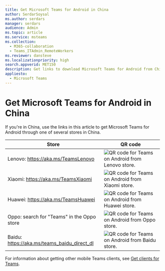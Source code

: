 ```yaml
---
title: Get Microsoft Teams for Android in China
author: SerdarSoysal
ms.author: serdars
manager: serdars
audience: Admin
ms.topic: article
ms.service: msteams
ms.collection: 
  - M365-collaboration
  - Teams_ITAdmin_RemoteWorkers
ms.reviewer: dansteve
ms.localizationpriority: high
search.appverid: MET150
description: Get links to download Microsoft Teams for Android from China.
appliesto: 
  - Microsoft Teams
---
```


# Get Microsoft Teams for Android in China

If you're in China, use the links in this article to get Microsoft Teams for Android through one of several stores in China.


|Store  |QR code  |
|---------|---------|
| Lenovo: https://aka.ms/TeamsLenovo      | ![QR code for Teams on Android from Lenovo store.](media/get-teams-android-in-china-lenovo.png)        |
| Xiaomi: https://aka.ms/TeamsXiaomi     |![QR code for Teams on Android from Xiaomi store.](media/get-teams-android-in-china-xiaomi.png)         |
|Huawei: https://aka.ms/TeamsHuawei     | ![QR code for Teams on Android from Huawei store.](media/get-teams-android-in-china-huawei.png)        |
|Oppo: search for "Teams" in the Oppo store     | ![QR code for Teams on Android from Oppo store.](media/get-teams-android-in-china-oppo.png)        |
|Baidu: https://aka.ms/teams_baidu_direct_dl     | ![QR code for Teams on Android from Baidu store.](media/get-teams-android-in-china-baidu.png)        |

For information about getting other mobile Teams clients, see [Get clients for Teams](get-clients.md#mobile-clients).
